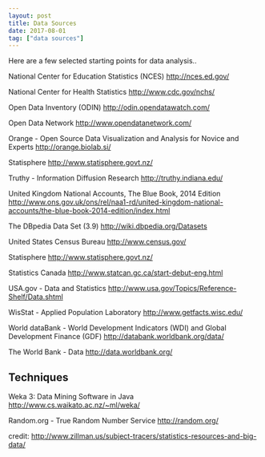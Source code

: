 ```yaml
---
layout: post
title: Data Sources
date: 2017-08-01
tag: ["data sources"]
---
```


Here are a few selected starting points for data analysis..

National Center for Education Statistics (NCES)
http://nces.ed.gov/

National Center for Health Statistics
http://www.cdc.gov/nchs/

Open Data Inventory (ODIN)
http://odin.opendatawatch.com/

Open Data Network
http://www.opendatanetwork.com/

Orange - Open Source Data Visualization and Analysis for Novice and Experts
http://orange.biolab.si/

Statisphere
http://www.statisphere.govt.nz/

Truthy - Information Diffusion Research
http://truthy.indiana.edu/

United Kingdom National Accounts, The Blue Book, 2014 Edition
http://www.ons.gov.uk/ons/rel/naa1-rd/united-kingdom-national-accounts/the-blue-book-2014-edition/index.html

The DBpedia Data Set (3.9)
http://wiki.dbpedia.org/Datasets

United States Census Bureau
http://www.census.gov/

Statisphere
http://www.statisphere.govt.nz/

Statistics Canada
http://www.statcan.gc.ca/start-debut-eng.html

USA.gov - Data and Statistics                                                                                                                                                                                                                                                                                                   http://www.usa.gov/Topics/Reference-Shelf/Data.shtml

WisStat - Applied Population Laboratory
http://www.getfacts.wisc.edu/

World dataBank - World Development Indicators (WDI) and Global Development Finance (GDF)
http://databank.worldbank.org/data/

The World Bank - Data
http://data.worldbank.org/

## Techniques

Weka 3: Data Mining Software in Java
http://www.cs.waikato.ac.nz/~ml/weka/

Random.org - True Random Number Service
http://random.org/

credit: http://www.zillman.us/subject-tracers/statistics-resources-and-big-data/